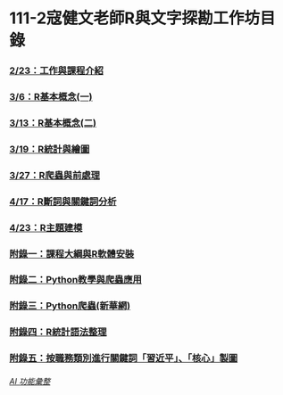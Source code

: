 # 111-2寇健文老師R與文字探勘工作坊目錄

### [2/23：工作與課程介紹](https://tinaj0508.github.io/R_TextMing/20230223%20R%E8%88%87%E6%96%87%E5%AD%97%E6%8E%A2%E5%8B%98%E8%AA%B2%E7%A8%8B%E4%BB%8B%E7%B4%B9.html)

### [3/6：R基本概念(一)](https://tinaj0508.github.io/R_TextMing/20230226%20R%E5%9F%BA%E6%9C%AC%E6%A6%82%E5%BF%B5(%E4%B8%80).html)

### [3/13：R基本概念(二)](https://tinaj0508.github.io/R_TextMing/R%E5%9F%BA%E6%9C%AC%E6%A6%82%E5%BF%B5(%E4%BA%8C).html)

### [3/19：R統計與繪圖](https://tinaj0508.github.io/R_TextMing/R%E7%B5%B1%E8%A8%88%E8%88%87%E7%B9%AA%E5%9C%96.html)

### [3/27：R爬蟲與前處理](https://tinaj0508.github.io/R_TextMing/R%E7%88%AC%E8%9F%B2%E8%88%87%E5%89%8D%E8%99%95%E7%90%86.html)

### [4/17：R斷詞與關鍵詞分析](https://tinaj0508.github.io/R_TextMing/R%E6%96%87%E5%AD%97%E6%8E%A2%E5%8B%98(%E4%BA%8C)%E6%96%B7%E8%A9%9E%E3%80%81%E9%97%9C%E9%8D%B5%E8%A9%9E%E5%88%86%E6%9E%90.html)

### [4/23：R主題建模](https://tinaj0508.github.io/R_TextMing/%E6%96%87%E5%AD%97%E6%8E%A2%E5%8B%98(%E4%B8%89)topic%20modeling.html)

### [附錄一：課程大綱與R軟體安裝](https://tinaj0508.github.io/R_TextMing/20230221%20R%E8%88%87%E6%96%87%E5%AD%97%E6%8E%A2%E5%8B%98%E8%AA%B2%E7%A8%8B%E8%A6%8F%E5%8A%83.html?fbclid=IwAR1yijmii8hV9Z0Zdkj8cdw4WFph0X5qYamCtDMeEQyfQ_O1YFUPWwd39h8)

### [附錄二：Python教學與爬蟲應用](https://tinaj0508.github.io/R_TextMing/Python%E6%95%99%E5%AD%B8%E8%88%87%E7%88%AC%E8%9F%B2%E6%87%89%E7%94%A8.html)

### [附錄三：Python爬蟲(新華網)](https://tinaj0508.github.io/R_TextMing/Python%E7%88%AC%E8%9F%B2(%E6%96%B0%E8%8F%AF%E7%B6%B2).html)

### [附錄四：R統計語法整理](https://tinaj0508.github.io/R_TextMing/R%E7%B5%B1%E8%A8%88%E8%AA%9E%E6%B3%95%E6%95%B4%E7%90%86.html)

### [附錄五：按職務類別進行關鍵詞「習近平」、「核心」製圖](https://tinaj0508.github.io/R_TextMing/%E6%AD%A3%E9%83%A8%E7%B4%9A%E6%96%87%E5%AD%97%E6%8E%A2%E5%8B%98%E5%88%86%E6%9E%90(%E9%97%9C%E9%8D%B5%E8%A9%9E_%E7%BF%92%E8%BF%91%E5%B9%B3%E3%80%81%E6%A0%B8%E5%BF%83).html)

###### [AI 功能彙整](https://tinaj0508.github.io/R_TextMing/AI%E5%A4%A7%E7%B4%80%E5%85%83.html)
